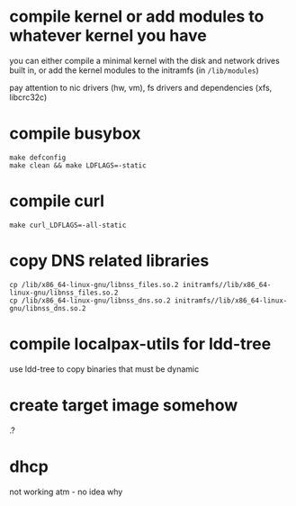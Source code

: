 # compile kernel or add modules to whatever kernel you have

you can either compile a minimal kernel with the disk and network drives built
in, or add the kernel modules to the initramfs (in `/lib/modules`)

pay attention to nic drivers (hw, vm), fs drivers and dependencies (xfs,
libcrc32c)

# compile busybox

```
make defconfig
make clean && make LDFLAGS=-static
```

# compile curl

```
make curl_LDFLAGS=-all-static
```

# copy DNS related libraries

```
cp /lib/x86_64-linux-gnu/libnss_files.so.2 initramfs//lib/x86_64-linux-gnu/libnss_files.so.2
cp /lib/x86_64-linux-gnu/libnss_dns.so.2 initramfs//lib/x86_64-linux-gnu/libnss_dns.so.2
```

# compile localpax-utils for ldd-tree
use ldd-tree to copy binaries that must be dynamic

# create target image somehow

.?

# dhcp

not working atm - no idea why
